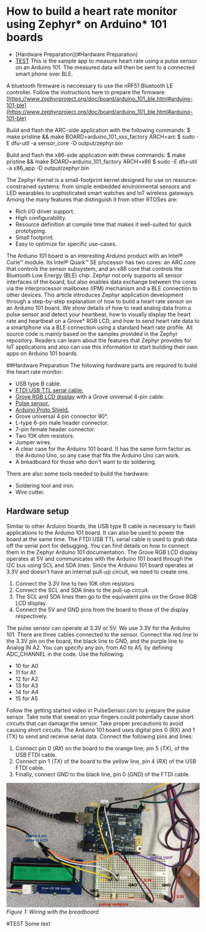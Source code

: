 # How to build a heart rate monitor using Zephyr\* on Arduino\* 101 boards

- [Hardware Preparation](#Hardware Preparation)
- [TEST](#test)
This is the sample app to measure heart rate using a pulse sensor
on an Arduino 101. The measured data will then be sent to a connected
smart phone over BLE.

A bluetooth firmware is neccessary to use the nRF51 Bluetooth LE controller.
Follow the instructions here to prepare the firmware:
[https://www.zephyrproject.org/doc/board/arduino_101_ble.html#arduino-101-ble](https://www.zephyrproject.org/doc/board/arduino_101_ble.html#arduino-101-ble)

Build and flash the ARC-side application with the following commands:
 $ make pristine && make BOARD=arduino_101_sss_factory ARCH=arc
 $ sudo -E dfu-util -a sensor_core -D output/zephyr.bin

Build and flash the x86-side application with these commands:
 $ make pristine && make BOARD=arduino_101_factory ARCH=x86
 $ sudo -E dfu-util -a x86_app -D output/zephyr.bin

The Zephyr Kernel is a small-footprint kernel designed for use on resource-constrained systems: from simple embedded environmental sensors and LED wearables to sophisticated smart watches and IoT wireless gateways. Among the many features that distinguish it from other RTOSes are:

* Rich I/O driver support.
* High configurability. 
* Resource definition at compile time that makes it well-suited for quick prototyping. 
* Small footprint.
* Easy to optimize for specific use-cases.


The Arduino 101 board is an interesting Arduino product with an Intel® Curie™ module. Its Intel® Quark™ SE processor has two cores: an ARC core that controls the sensor subsystem, and an x86 core that controls the Bluetooth Low Energy (BLE) chip. Zephyr not only supports all sensor interfaces of the board, but also enables data exchange between the cores via the interprocessor mailboxes (IPM) mechanism and a BLE connection to other devices.
This article introduces Zephyr application development through a step-by-step explanation of how to build a heart rate sensor on an Arduino 101 board. We show details of how to read analog data from a pulse sensor and detect your heartbeat, how to visually display the heart rate and heartbeat on a Grove\* RGB LCD, and how to send heart rate data to a smartphone via a BLE connection using a standard heart rate profile. All source code is mainly based on the samples provided in the Zephyr repository. Readers can learn about the features that Zephyr provides for IoT applications and also can use this information to start building their own apps on Arduino 101 boards.

##Hardware Preparation
The following hardware parts are required to build the heart rate monitor:

* USB type B cable.
* [FTDI USB TTL serial cable.](http://www.ftdichip.com/Products/Cables/USBTTLSerial.htm)
* [Grove RGB LCD display](http://www.seeedstudio.com/wiki/Grove_-_LCD_RGB_Backlight) with a Grove universal 4-pin cable.
* [Pulse sensor.](http://pulsesensor.com/)
* [Arduino Proto Shield.](https://www.arduino.cc/en/Main/ArduinoProtoShield)
* Grove universal 4 pin connector 90°.
* L-type 6-pin male header connector.
* 7-pin female header connector.
* Two 10K ohm resistors.
* Jumper wires.
* A clear case for the Arduino 101 board. It has the same form factor as the Arduino Uno, so any case that fits the Arduino Uno can work.
* A breadboard for those who don't want to do soldering.

There are also some tools needed to build the hardware:

* Soldering tool and iron.
* Wire cutter.

## Hardware setup
Similar to other Arduino boards, the USB type B cable is necessary to flash applications to the Arduino 101 board. It can also be used to power the board at the same time. The FTDI USB TTL serial cable is used to grab data off the serial port for debugging. You can find details on how to connect them in the Zephyr Arduino 101 documentation.
The Grove RGB LCD display operates at 5V and communicates with the Arduino 101 board through the I2C bus using SCL and SDA lines. Since the Arduino 101 board operates at 3.3V and doesn't have an internal pull-up circuit, we need to create one.

1. Connect the 3.3V line to two 10K ohm resistors.
2. Connect the SCL and SDA lines to the pull-up circuit.
3. The SCL and SDA lines then go to the equivalent pins on the Grove RGB LCD display.
4. Connect the 5V and GND pins from the board to those of the display respectively.

The pulse sensor can operate at 3.3V or 5V. We use 3.3V for the Arduino 101. There are three cables connected to the sensor. Connect the red line to the 3.3V pin on the board, the black line to GND, and the purple line to Analog IN A2. You can specify any pin, from A0 to A5, by defining ADC_CHANNEL in the code. Use the following:

* 10 for A0
* 11 for A1
* 12 for A2
* 13 for A3
* 14 for A4
* 15 for A5

Follow the getting started video in PulseSensor.com to prepare the pulse sensor. Take note that sweat on your fingers could potentially cause short circuits that can damage the sensor. Take proper precautions to avoid causing short circuits. 
The Arduino 101 board uses digital pins 0 (RX) and 1 (TX) to send and receive serial data. Connect the following pins and lines:

1. Connect pin 0 (*RX*) on the board to the orange line, pin 5 (*TX*), of the USB FTDI cable.
2. Connect pin 1 (*TX*) of the board to the yellow line, pin 4 (*RX*) of the USB FTDI cable.
3. Finally, connect *GND* to the black line, pin 0 (*GND*) of the FTDI cable.

![Figure 1: Wiring with the breadboard](./docs/assets/image00.png)
*Figure 1: Wiring with the breadboard*

#TEST
Some text